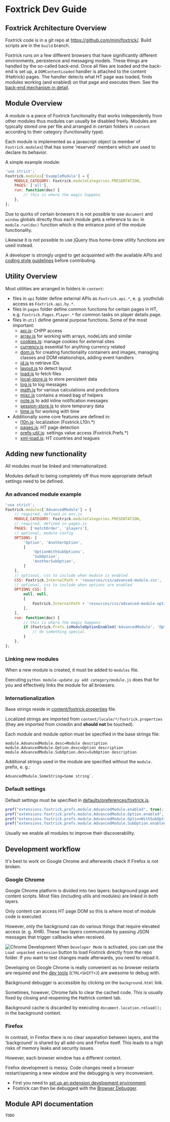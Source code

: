 # Foxtrick Dev Guide

## Foxtrick Architecture Overview

Foxtrick code is in a git repo at https://github.com/minj/foxtrick/.
Build scripts are in the `build` branch.

Foxtrick runs on a few different browsers that have significantly different environments,
persistence and messaging models.
These things are handled by the so-called back-end. Once all files are loaded
and the back-end is set up, a `DOMContentLoaded` handler is attached to the content (Hattrick) pages.
The handler detects what HT page was loaded, finds modules working (and enabled) on that page
and executes them. See the [back-end mechanism in detail](https://github.com/minj/foxtrick/wiki/FoxtrickCallStack).

## Module Overview

A module is a piece of Foxtrick functionality that works independently from other modules
thus modules can usually be disabled freely.
Modules are typically stored one per file and arranged in certain folders in `content`
according to their category (functionality type).

Each module is implemented as a javascript object (a member of `Foxtrick.modules`)
that has some 'reserved' members which are used to declare its behavior.

A simple example module:

```js
'use strict';
Foxtrick.modules['ExampleModule'] = {
	MODULE_CATEGORY: Foxtrick.moduleCategories.PRESENTATION,
	PAGES: ['all'],
	run: function(doc) {
		// this is where the magic happens
	},
};
```

Due to quirks of certain browsers it is not possible to use `document` and `window` globals directly
thus each module gets a reference to `doc` in `module.run(doc)` function
which is the entrance point of the module functionality.

Likewise it is not possible to use jQuery thus home-brew utility functions are used instead.

A developer is strongly urged to get acquainted with the available APIs
and [coding style guidelines](CodeStyle.md) before contributing.

## Utility Overview

Most utilities are arranged in folders in `content`:

* files in `api` folder define external APIs as `Foxtrick.api.*`, e. g. youthclub access as `Foxtrick.api.hy.*`.
* files in `pages` folder define common functions for certain pages in HT,
  e.g. `Foxtrick.Pages.Player.*` for common tasks on player details page.
* files in `util` define general purpose functions. Some of the most important:
	* [api.js](/content/util/api.js): CHPP access
	* [array.js](/content/util/array.js) for working with arrays, nodeLists and similar
	* [cookies.js](/content/util/cookies.js): manage cookies for external sites
	* [currency.js](/content/util/currency.js) essential for anything currency related
	* [dom.js](/content/util/dom.js) for creating functionality containers and images,
	  managing classes and DOM relationships, adding event handlers
	* [id.js](/content/util/id.js) to retrieve IDs
	* [layout.js](/content/util/layout.js) to detect layout
	* [load.js](/content/util/load.js) to fetch files
	* [local-store.js](/content/util/local-store.js) to store persistent data
	* [log.js](/content/util/log.js) to log messages
	* [math.js](/content/util/math.js) for various calculations and predictions
	* [misc.js](/content/util/misc.js) contains a mixed bag of helpers
	* [note.js](/content/util/note.js) to add inline notification messages
	* [session-store.js](/content/util/session-store.js) to store temporary data
	* [time.js](/content/util/time.js) for working with time
* Additionally some core features are defined in:
	* [l10n.js](/content/util/l10n.js): localization (Foxtrick.L10n.*)
	* [pages.js](/content/util/pages.js): HT page detection
	* [prefs-util.js](/content/util/prefs-util.js): settings value access (Foxtrick.Prefs.*)
	* [xml-load.js](/content/util/xml-load.js): HT countries and leagues

## Adding new functionality

All modules must be linked and internationalized.

Modules default to being completely off thus more appropriate default settings need to be defined.

### An advanced module example

```js
'use strict';
Foxtrick.modules['AdvancedModule'] = {
	// required, defined in env.js
	MODULE_CATEGORY: Foxtrick.moduleCategories.PRESENTATION,
	// required, defined in pages.js
	PAGES: ['matchOrder', 'players'],
	// optional, module config
	OPTIONS: [
		'Option', 'AnotherOption',
		[
			'OptionWithSubOptions',
			'SubOption',
			'AnotherSubOption',
		]
	],
	// optional, css to include when module is enabled
	CSS: Foxtrick.InternalPath + 'resources/css/advanced-module.css',
	// optional, css to include when options are enabled
	OPTIONS_CSS: [
		null, null,
		[
			Foxtrick.InternalPath + 'resources/css/advanced-module-option-with-suboptions.css'
		],
	],
	run: function(doc) {
		// this is where the magic happens
		if (Foxtrick.Prefs.isModuleOptionEnabled('AdvancedModule', 'Option')) {
			// do something special
		}
	},
};
```

### Linking new modules

When a new module is created, it must be added to `modules` file.

Executing `python module-update.py add category/module.js` does that for you
and effectively links the module for all browsers.

### Internationalization

Base strings reside in [content/foxtrick.properties](/content/foxtrick.properties) file.

Localized strings are imported from `content/locale/*/foxtrick.properties`
(they are imported from crowdin and **should not** be touched).

Each module and module option must be specified in the base strings file:

```properties
module.AdvancedModule.desc=Module description
module.AdvancedModule.Option.desc=Option description
module.AdvancedModule.SubOption.desc=SubOption description
```

Additional strings used in the module are specified without the `module.` prefix, e. g.:

```properties
AdvancedModule.SomeString=Some string`.
```

### Default settings

Default settings must be specified in [defaults/preferences/foxtrick.js](/defaults/preferences/foxtrick.js).

```js
pref("extensions.foxtrick.prefs.module.AdvancedModule.enabled", true);
pref("extensions.foxtrick.prefs.module.AdvancedModule.Option.enabled", true);
pref("extensions.foxtrick.prefs.module.AdvancedModule.OptionWithSubOptions.enabled", true);
pref("extensions.foxtrick.prefs.module.AdvancedModule.SubOption.enabled", false);
```

Usually we enable all modules to improve their discoverability.

## Development workflow

It's best to work on Google Chrome and afterwards check if Firefox is not broken.

### Google Chrome

Google Chrome platform is divided into two layers: background page and content scripts.
Most files (including utils and modules) are linked in both layers.

Only content can access HT page DOM so this is where most of module code is executed.

However, only the background can do various things that require elevated access (e. g. XHR).
These two layers communicate by passing JSON messages that trigger callbacks when received.

![Chrome Development](http://i.imgur.com/gOYAgnv.png)
When `Developer Mode` is activated, you can use the `Load unpacked extension` button to load Foxtrick
directly from the repo folder. If you want to test changes made afterwards, you need to reload it.

Developing on Google Chrome is really convenient as no browser restarts are required and the
[dev tools](https://developer.chrome.com/devtools/index) (`CTRL+SHIFT+J`) are awesome to debug with.

Background debugger is accessible by clicking on the `background.html` link.

Sometimes, however, Chrome fails to clear the cached code. This is usually fixed by closing and
reopening the Hattrick content tab.

Background cache is discarded by executing `document.location.reload();` in the background context.

### Firefox

In contrast, in Firefox there is no clear separation between layers, and the 'background' is shared
by all add-ons and Firefox itself. This leads to a high risks of memory leaks and security issues.

However, each browser window has a different context.

Firefox development is messy. Code changes need a browser restart/opening a new window
and the debugging is very inconvenient.

* First you need to [set up an extension development environment](https://developer.mozilla.org/en/docs/Setting_up_extension_development_environment).
* Foxtrick can then be debugged with the [Browser Debugger](https://developer.mozilla.org/en-US/docs/Tools/Debugger).

## Module API documentation

`TODO`
